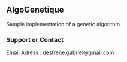 ## AlgoGenetique

Sample implementation of a genetic algorithm.

### Support or Contact
Email Adress : desfrene.gabriel@gmail.com

